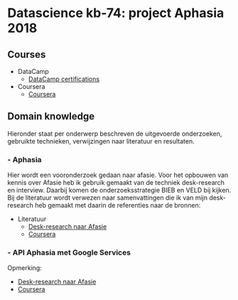 <h1>Datascience kb-74: project Aphasia 2018</h1>

<h2>Courses</h2>

- DataCamp
  - [DataCamp certifications](https://github.com/ciCciC/Aphasia-portfolio/blob/master/datacamp/datacamp_certifications.md)
- Coursera
  - [Coursera](https://github.com/ciCciC/Aphasia-portfolio/blob/master/coursera/results.md)

<h2>Domain knowledge</h2>
Hieronder staat per onderwerp beschreven de uitgevoerde onderzoeken, gebruikte technieken, verwijzingen naar literatuur en resultaten.

<h3>- Aphasia</h3>
<p>Hier wordt een vooronderzoek gedaan naar afasie. Voor het opbouwen van kennis over Afasie heb ik gebruik gemaakt van de techniek desk-research en interview. Daarbij komen de onderzoeksstrategie BIEB en VELD bij kijken. Bij de literatuur wordt verwezen naar samenvattingen die ik van mijn desk-research heb gemaakt met daarin de referenties naar de bronnen:</p>

- Literatuur
  - [Desk-research naar Afasie](https://drive.google.com/open?id=1XC5KO49hhVlRnTzpUgk5_EsWqkBjdQA_)
  - [Coursera](https://github.com/ciCciC/Aphasia-portfolio/blob/master/coursera/results.md)

<h3>- API Aphasia met Google Services</h3>
<p>Opmerking:</p>

  - [Desk-research naar Afasie](https://drive.google.com/open?id=1XC5KO49hhVlRnTzpUgk5_EsWqkBjdQA_)
  - [Coursera](https://github.com/ciCciC/Aphasia-portfolio/blob/master/coursera/results.md)
